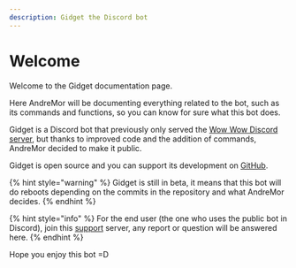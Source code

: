 ```yaml
---
description: Gidget the Discord bot
---
```


# Welcome

Welcome to the Gidget documentation page.  
  
Here AndreMor will be documenting everything related to the bot, such as its commands and functions, so you can know for sure what this bot does.

Gidget is a Discord bot that previously only served the [Wow Wow Discord server](https://gidget.xyz/wwd), but thanks to improved code and the addition of commands, AndreMor decided to make it public.

Gidget is open source and you can support its development on [GitHub](https://github.com/AndreMor955/gidget).

{% hint style="warning" %}
Gidget is still in beta, it means that this bot will do reboots depending on the commits in the repository and what AndreMor decides.
{% endhint %}

{% hint style="info" %}
For the end user \(the one who uses the public bot in Discord\), join this [support](https://discord.gg/KDy4gJ7) server, any report or question will be answered here.
{% endhint %}

Hope you enjoy this bot =D


